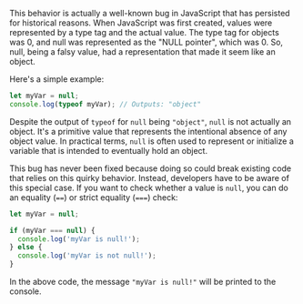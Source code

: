  This behavior is actually a well-known bug in JavaScript that has persisted for historical reasons. When JavaScript was first created, values were represented by a type tag and the actual value. The type tag for objects was 0, and null was represented as the "NULL pointer", which was 0. So, null, being a falsy value, had a representation that made it seem like an object.

Here's a simple example:

```javascript
let myVar = null;
console.log(typeof myVar); // Outputs: "object"
```

Despite the output of `typeof` for `null` being `"object"`, `null` is not actually an object. It's a primitive value that represents the intentional absence of any object value. In practical terms, `null` is often used to represent or initialize a variable that is intended to eventually hold an object.

This bug has never been fixed because doing so could break existing code that relies on this quirky behavior. Instead, developers have to be aware of this special case. If you want to check whether a value is `null`, you can do an equality (`==`) or strict equality (`===`) check:

```javascript
let myVar = null;

if (myVar === null) {
  console.log('myVar is null!');
} else {
  console.log('myVar is not null!');
}
```

In the above code, the message `"myVar is null!"` will be printed to the console.